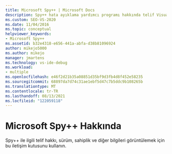 ```yaml
---
title: Microsoft Spy++ | Microsoft Docs
description: Spy++ hata ayıklama yardımcı programı hakkında telif Visual Studio, sürüm, sahiplik ve diğer bilgileri görüntülemek için Microsoft Spy++ Hakkında iletişim kutusunu görüntüleniyor.
ms.custom: SEO-VS-2020
ms.date: 11/04/2016
ms.topic: conceptual
helpviewer_keywords:
- Microsoft Spy++
ms.assetid: b32e4318-e656-441a-abfa-d38b81096924
author: mikejo5000
ms.author: mikejo
manager: jmartens
ms.technology: vs-ide-debug
ms.workload:
- multiple
ms.openlocfilehash: e46f2d21b35a08851d35bf9d3fb4d8f452e58235
ms.sourcegitcommit: 68897da7d74c31ae1ebf5d47c7b5ddc9b108265b
ms.translationtype: MT
ms.contentlocale: tr-TR
ms.lasthandoff: 08/13/2021
ms.locfileid: "122059118"
---
```

# <a name="about-microsoft-spy"></a>Microsoft Spy++ Hakkında
Spy++ ile ilgili telif hakkı, sürüm, sahiplik ve diğer bilgileri görüntülemek için bu iletişim kutusunu kullanın.